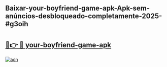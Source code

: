 ## Baixar-your-boyfriend-game-apk-Apk-sem-anúncios-desbloqueado-completamente-2025-#g3oih

# <h2><a href="https://ainizakaria.my?title=your-boyfriend-game-apk&ref=20M">🔗👉 🔴 your-boyfriend-game-apk</a></h2>

[![acn](https://github.com/user-attachments/assets/0f9c940e-d8b0-45ae-aac7-cd30a18b3e1c)](https://ainizakaria.my?title=your-boyfriend-game-apk&ref=20M)

